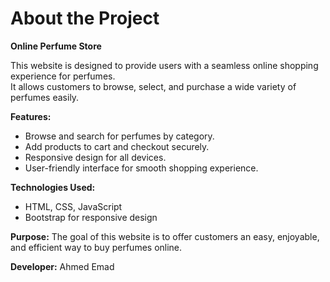 # About the Project

**Online Perfume Store**

This website is designed to provide users with a seamless online shopping experience for perfumes.  
It allows customers to browse, select, and purchase a wide variety of perfumes easily.

**Features:**
- Browse and search for perfumes by category.
- Add products to cart and checkout securely.
- Responsive design for all devices.
- User-friendly interface for smooth shopping experience.

**Technologies Used:**
- HTML, CSS, JavaScript
- Bootstrap for responsive design

**Purpose:**
The goal of this website is to offer customers an easy, enjoyable, and efficient way to buy perfumes online.

**Developer:**
Ahmed Emad

